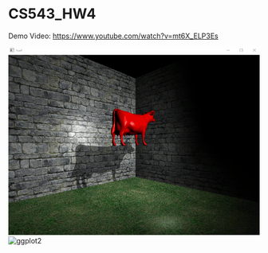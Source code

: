 # CS543_HW4

Demo Video: https://www.youtube.com/watch?v=mt6X_ELP3Es

![ggplot2](HW4_2.gif)
![ggplot2](HW4.gif)
